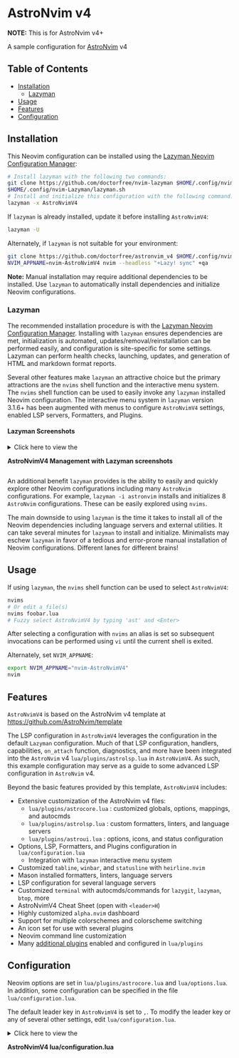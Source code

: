 # AstroNvim v4

**NOTE:** This is for AstroNvim v4+

A sample configuration for [AstroNvim](https://github.com/AstroNvim/AstroNvim) v4

## Table of Contents

- [Installation](#installation)
  - [Lazyman](#lazyman)
- [Usage](#usage)
- [Features](#features)
- [Configuration](#configuration)

## Installation

This Neovim configuration can be installed using the
[Lazyman Neovim Configuration Manager](https://lazyman.dev):

```bash
# Install lazyman with the following two commands:
git clone https://github.com/doctorfree/nvim-lazyman $HOME/.config/nvim-Lazyman
$HOME/.config/nvim-Lazyman/lazyman.sh
# Install and initialize this configuration with the following command:
lazyman -x AstroNvimV4
```

If `lazyman` is already installed, update it before installing `AstroNvimV4`:

```bash
lazyman -U
```

Alternately, if `lazyman` is not suitable for your environment:

```bash
git clone https://github.com/doctorfree/astronvim_v4 $HOME/.config/nvim-AstroNvimV4
NVIM_APPNAME=nvim-AstroNvimV4 nvim --headless "+Lazy! sync" +qa
```

**Note:** Manual installation may require additional dependencies to be installed.
Use `lazyman` to automatically install dependencies and initialize Neovim configurations.

### Lazyman

The recommended installation procedure is with the
[Lazyman Neovim Configuration Manager](https://lazyman.dev).
Installing with `lazyman` ensures dependencies are met, initialization is
automated, updates/removal/reinstallation can be performed easily, and
configuration is site-specific for some settings. Lazyman can perform
health checks, launching, updates, and generation of HTML and markdown
format reports.

Several other features make `lazyman` an attractive choice but the primary
attractions are the `nvims` shell function and the interactive menu system.
The `nvims` shell function can be used to easily invoke any `lazyman` installed
Neovim configuration. The interactive menu system in `lazyman` version 3.1.6+
has been augmented with menus to configure `AstroNvimV4` settings, enabled
LSP servers, Formatters, and Plugins.

#### Lazyman Screenshots

<details><summary>Click here to view the

**AstroNvimV4 Management with Lazyman screenshots**

</summary>

If `AstroNvimV4` was installed with `lazyman` an interactive menu system to
manage the `AstroNvimV4` configuration is available in `lazyman`.  To view
the main `AstroNvimV4` configuration menu invoke `lazyman -F anv` or simply
`lazyman` and select the `AstroNvimV4 Config` menu entry:

<div align="center"><p>
<img src="https://raw.githubusercontent.com/wiki/doctorfree/astronvim_v4/screenshots/lazyman.png" style="width:1165px;height:588px;">
</p>
</div>

<div align="center"><p>
<img src="https://raw.githubusercontent.com/wiki/doctorfree/astronvim_v4/screenshots/config.png" style="width:1914px;height:1117px;">
</p>
</div>

From here you can configure LSP servers, formatters, linters, and plugins:

<div align="center"><p>
<img src="https://raw.githubusercontent.com/wiki/doctorfree/astronvim_v4/screenshots/lsp.png" style="width:1914px;height:1117px;">
</p>
</div>

<div align="center"><p>
<img src="https://raw.githubusercontent.com/wiki/doctorfree/astronvim_v4/screenshots/formatters.png" style="width:1914px;height:1117px;">
</p>
</div>

<div align="center"><p>
<img src="https://raw.githubusercontent.com/wiki/doctorfree/astronvim_v4/screenshots/plugins.png" style="width:1914px;height:1117px;">
</p>
</div>

</details>

An additional benefit `lazyman` provides is the ability to easily and
quickly explore other Neovim configurations including many `AstroNvim`
configurations. For example, `lazyman -i astronvim` installs and initializes
8 `AstroNvim` configurations. These can be easily explored using `nvims`.

The main downside to using `lazyman` is the time it takes to install all of
the Neovim dependencies including language servers and external utilities.
It can take several minutes for `lazyman` to install and initialize.
Minimalists may eschew `lazyman` in favor of a tedious and error-prone manual
installation of Neovim configurations. Different lanes for different brains!

## Usage

If using `lazyman`, the `nvims` shell function can be used to select `AstroNvimV4`:

```bash
nvims
# Or edit a file(s)
nvims foobar.lua
# Fuzzy select AstroNvimV4 by typing 'ast' and <Enter>
```

After selecting a configuration with `nvims` an alias is set so subsequent
invocations can be performed using `vi` until the current shell is exited.

Alternately, set `NVIM_APPNAME`:

```bash
export NVIM_APPNAME="nvim-AstroNvimV4"
nvim
```

## Features

`AstroNvimV4` is based on the AstroNvim v4 template at <https://github.com/AstroNvim/template>

The LSP configuration in `AstroNvimV4` leverages the configuration in the
default `Lazyman` configuration. Much of that LSP configuration, handlers,
capabilities, `on_attach` function, diagnostics, and more have been integrated
into the `AstroNvim` v4 `lua/plugins/astrolsp.lua` in `AstroNvimV4`. As such,
this example configuration may serve as a guide to some advanced LSP
configuration in `AstroNvim` v4.

Beyond the basic features provided by this template, `AstroNvimV4` includes:

- Extensive customization of the AstroNvim v4 files:
  - `lua/plugins/astrocore.lua` : customized globals, options, mappings, and autocmds
  - `lua/plugins/astrolsp.lua` : custom formatters, linters, and language servers
  - `lua/plugins/astroui.lua` : options, icons, and status configuration
- Options, LSP, Formatters, and Plugins configuration in `lua/configuration.lua`
  - Integration with `lazyman` interactive menu system
- Customized `tabline`, `winbar`, and `statusline` with `heirline.nvim`
- Mason installed formatters, linters, language servers
- LSP configuration for several language servers
- Customized `terminal` with autocmds/commands for `lazygit`, `lazyman`, `btop`, more
- AstroNvimV4 Cheat Sheet (open with `<leader>H`)
- Highly customized `alpha.nvim` dashboard
- Support for multiple colorschemes and colorscheme switching
- An icon set for use with several plugins
- Neovim command line customization
- Many [additional plugins](https://github.com/doctorfree/nvim-lazyman/blob/main/info/AstroNvimV4.md) enabled and configured in `lua/plugins`

## Configuration

Neovim options are set in `lua/plugins/astrocore.lua` and `lua/options.lua`.
In addition, some configuration can be specified in the file `lua/configuration.lua`.

The default leader key in `AstroNvimV4` is set to `,`. To modify the leader key
or any of several other settings, edit `lua/configuration.lua`.

<details><summary>Click here to view the

**AstroNvimV4 lua/configuration.lua**

</summary>

```lua
local conf = {}

-- THEME CONFIGURATION
-- Available themes: catppuccin, dracula, everforest, kanagawa,
--                   monokai-pro nightfox, tokyonight, tundra,
-- A configuration file for each theme is in lua/configs/themes/
-- Use <F8> to step through themes
conf.theme = "tokyonight"
-- Available styles are:
--   catppuccin:  latte, frappe, macchiato, mocha, custom
--   dracula:     blood, magic, soft, default
--   kanagawa:    wave, dragon, lotus
--   monokai-pro: classic, octagon, pro, machine, ristretto, spectrum
--   nightfox:    carbonfox, dawnfox, dayfox, duskfox, nightfox, nordfox, terafox
--   tokyonight:  night, storm, day, moon
conf.theme_style = "moon"
-- enable transparency if the theme supports it
conf.enable_transparent = false

-- GLOBAL OPTIONS CONFIGURATION
-- Some prefer space as the map leader, but why
conf.mapleader = ","
conf.maplocalleader = ","
-- set numbered lines
conf.number = true
-- enable mouse see :h mouse
conf.mouse = "nv"
-- set relative numbered lines
conf.relative_number = true
-- always show tabs; 0 never, 1 only if at least two tab pages, 2 always
conf.showtabline = 2
-- enable or disable listchars
conf.list = true
-- which list chars to show
conf.listchars = {
  eol = "⤶",
  tab = ">.",
  trail = "~",
  extends = "◀",
  precedes = "▶",
}

-- PLUGINS CONFIGURATION
-- Enable display of custom cheatsheets
conf.enable_cheatsheet = true
-- Enable smooth scrolling with neoscroll plugin
conf.enable_smooth_scrolling = true
-- Enable the Neotest plugin
conf.enable_neotest = true
-- Enable toggleterm plugin
conf.enable_toggleterm = true
-- Enable the WakaTime metrics dashboard (requires API key)
conf.enable_wakatime = false
-- Enable zen mode distraction-free coding
conf.enable_zenmode = true
-- if zenmode enabled then enable terminal support as well
conf.enable_kitty = false
conf.enable_alacritty = false
conf.enable_wezterm = false

-- Neorg notes folder
conf.neorg_notes = { "~/Documents/Notes" }
-- Obsidian vault folder (relative to HOME)
conf.obsidian_vault = "Documents/Notes/Obsidian"

-- use rg instead of grep
conf.grepprg = "rg --hidden --vimgrep --smart-case --"

-- Show diagnostics, can be one of "none", "icons", "popup". Default is "popup"
--   "none":  diagnostics are disabled but still underlined
--   "icons": only an icon will show, use ',de' to see the diagnostic
--   "popup": an icon will show and a popup with the diagnostic will appear
conf.show_diagnostics = "popup"

-- treesitter parsers to be installed
-- See https://github.com/nvim-treesitter/nvim-treesitter/wiki/List-of-parsers
conf.treesitter_ensure_installed = {
  "bash",
  "c",
  "cpp",
  "json",
  "jsonc",
  "javascript",
  "lua",
  "markdown",
  "markdown_inline",
  "python",
  "query",
  "regex",
  "toml",
  "vim",
  "vimdoc",
  "yaml",
}

-- LSPs that are installed by the Lazyman initialization
-- Leave the 'LSP_SERVERS' trailing comment, it is used by lazyman
conf.lsp_installed = {
  "cssls",    -- LSP_SERVERS
  "denols",   -- LSP_SERVERS
  "html",     -- LSP_SERVERS
  "lua_ls",   -- LSP_SERVERS
  "pylsp",    -- LSP_SERVERS
  "pyright",  -- LSP_SERVERS
  "tsserver", -- LSP_SERVERS
  "vimls",    -- LSP_SERVERS
}
-- LSPs that should be installed by Mason-lspconfig
-- Leave the 'LSP_SERVERS' trailing comment, it is used by lazyman
conf.lsp_servers = {
  "bashls",           -- LSP_SERVERS
  "clangd",           -- LSP_SERVERS
  "cmake",            -- LSP_SERVERS
  -- "cssmodules_ls", -- LSP_SERVERS
  -- "dockerls",      -- LSP_SERVERS
  -- "emmet_ls",      -- LSP_SERVERS
  -- "eslint",        -- LSP_SERVERS
  -- "gopls",         -- LSP_SERVERS
  -- "graphql",       -- LSP_SERVERS
  "jsonls",           -- LSP_SERVERS
  -- "jdtls",         -- LSP_SERVERS
  -- "julials",       -- LSP_SERVERS
  -- "ltex",          -- LSP_SERVERS
  "marksman",         -- LSP_SERVERS
  -- "prismals",      -- LSP_SERVERS
  -- "sqlls",         -- LSP_SERVERS
  -- "tailwindcss",   -- LSP_SERVERS
  "taplo",            -- LSP_SERVERS
  -- "texlab",        -- LSP_SERVERS
  "vuels",            -- LSP_SERVERS
  "yamlls",           -- LSP_SERVERS
}

-- Enable/Disable automatic formatting
conf.enable_autoformat = false
-- Formatters and linters installed by Mason
conf.formatters_linters = {
  "actionlint",           -- FORMATTERS_LINTERS
  -- "debugpy",           -- FORMATTERS_LINTERS
  "gofumpt",              -- FORMATTERS_LINTERS
  "goimports",            -- FORMATTERS_LINTERS
  "golines",              -- FORMATTERS_LINTERS
  "golangci-lint",        -- FORMATTERS_LINTERS
  "google-java-format",   -- FORMATTERS_LINTERS
  "isort",                -- FORMATTERS_LINTERS
  -- "json-lsp",          -- FORMATTERS_LINTERS
  -- "latexindent",       -- FORMATTERS_LINTERS
  -- "markdownlint",      -- FORMATTERS_LINTERS
  "marksman",             -- FORMATTERS_LINTERS
  -- "php-debug-adapter", -- FORMATTERS_LINTERS
  -- "php-cs-fixer",      -- FORMATTERS_LINTERS
  "prettier",             -- FORMATTERS_LINTERS
  "prettierd",            -- FORMATTERS_LINTERS
  "pyright",              -- FORMATTERS_LINTERS
  "sql-formatter",        -- FORMATTERS_LINTERS
  -- "shellcheck",        -- FORMATTERS_LINTERS
  "shfmt",                -- FORMATTERS_LINTERS
  "stylua",               -- FORMATTERS_LINTERS
  "tflint",               -- FORMATTERS_LINTERS
  "yamllint",             -- FORMATTERS_LINTERS
}
-- Formatters and linters installed externally
conf.external_formatters = {
  "beautysh",             -- FORMATTERS_LINTERS
  "black",                -- FORMATTERS_LINTERS
  "flake8",               -- FORMATTERS_LINTERS
  "ruff",                 -- FORMATTERS_LINTERS
}

return conf
```

</details>

